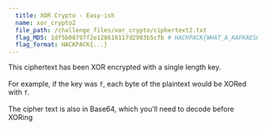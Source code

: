 ```yaml
---
  title: XOR Crypto - Easy-ish
  name: xor_crypto2
  file_path: /challenge_files/xor_crypto/ciphertext2.txt
  flag_MD5: 1df5b08797f2e128618117d2983b5cfb # HACKPACK{WHAT_A_KAFKAESQUE_CHALLENGE}
  flag_format: HACKPACK{...}
---
```

This ciphertext has been XOR encrypted with a single length key. <br> <br>
For example, if the key was `f`, each byte of the plaintext would be XORed with `f`. <br> <br>
The cipher text is also in Base64, which you'll need to decode before XORing